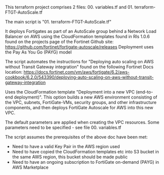 This terraform project comprises 2 files: 
    00. variables.tf and 
    01. terraform-FTGT-AutoScale.tf

The main script is "01. terraform-FTGT-AutoScale.tf"

It deploys Fortigates as part of an AutoScale group behind a Network Load Balancer on AWS using the CloudFormation templates found in Rls 1.0.6 found on the projects page of the Fortinet Github site: https://github.com/fortinet/fortigate-autoscale/releases 
Deployment uses the Pay As You Go (PAYG) model 

The script automates the instructions for "Deploying auto scaling on AWS without Transit Gateway integration" found on the following Fortinet Docs location: https://docs.fortinet.com/vm/aws/fortigate/6.2/aws-cookbook/6.2.0/543390/deploying-auto-scaling-on-aws-without-transit-gateway-integration 

Uses the CloudFormation template "Deployment into a new VPC (end-to-end deployment)". This option builds a new AWS environment consisting of the VPC, subnets, FortiGate-VMs, security groups, and other infrastructure components, and then deploys FortiGate Autoscale for AWS into this new VPC.

The default parameters are applied when creating the VPC resources. 
Some parameters need to be specified - see file 00. variables.tf

The script assumes the prerequisites of the above doc have been met:
- Need to have a valid Key Pair in the AWS region used
- Need to have copied the CloudFormation templates etc into S3 bucket in the same AWS region, this bucket should be made public
- Need to have an ongoing subscription to FortiGate on-demand (PAYG) in AWS Marketplace
